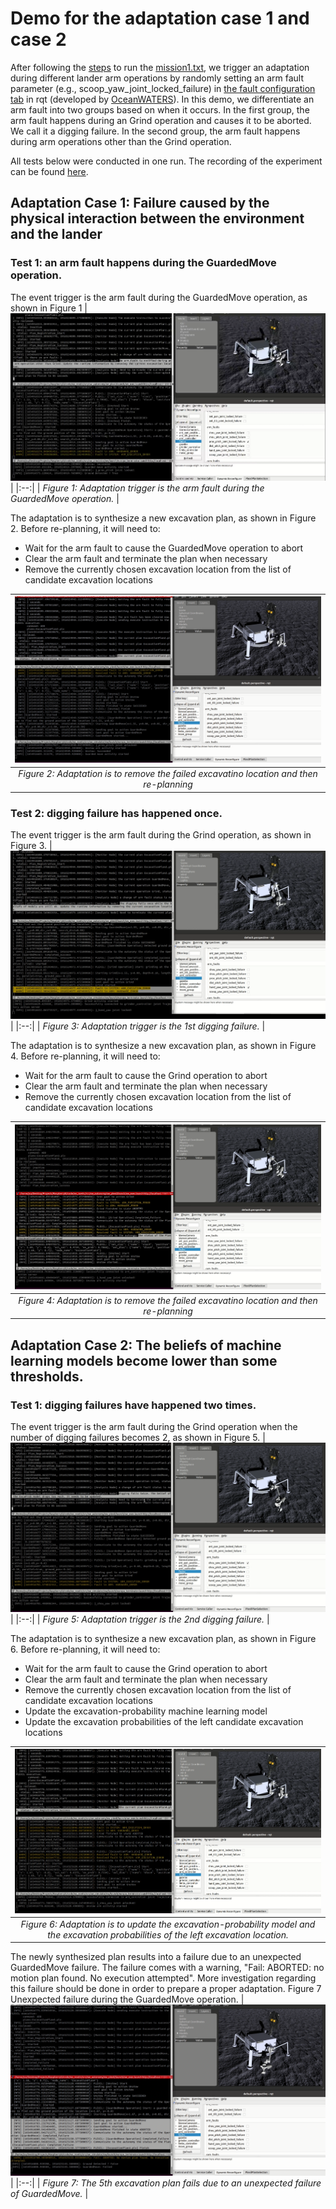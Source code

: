 # Demo for the adaptation case 1 and case 2
After following the [steps](https://github.com/nasa-raspberry-si/autonomy/tree/ow9#run-the-raspberry-si-autonomy) to run the [mission1.txt](https://github.com/nasa-raspberry-si/autonomy/blob/ow9/evaluation/mission1.txt), we trigger an adaptation during different lander arm operations by randomly setting an arm fault parameter (e.g., scoop_yaw_joint_locked_failure) in [the fault configuration tab](https://github.com/nasa/ow_simulator/wiki/Fault-Injection-and-Modeling/7d6438354885c32fea86fc294a62bef33eb0a18c) in rqt (developed by [OceanWATERS](https://github.com/nasa/ow_simulator)). In this demo, we differentiate an arm fault into two groups based on when it occurs. In the first group, the arm fault happens during an Grind operation and causes it to be aborted. We call it a digging failure. In the second group, the arm fault happens during arm operations other than the Grind operation.

All tests below were conducted in one run. The recording of the experiment can be found [here](https://pjamshid-nas.us6.quickconnect.to/vs/sharing/nT3s55MM#!bW92aWUtMjY=).

## Adaptation Case 1: Failure caused by the physical interaction between the environment and the lander

### Test 1: an arm fault happens during the GuardedMove operation.
The event trigger is the arm fault during the GuardedMove operation, as shown in Figure 1
| ![](https://github.com/nasa-raspberry-si/autonomy/blob/ow9/demo/case1_arm_fault_during_GuardedMove_operation.png) | 
|:--:| 
| *Figure 1: Adaptation trigger is the arm fault during the GuardedMove operation.* |

The adaptation is to synthesize a new excavation plan, as shown in Figure 2. Before re-planning, it will need to:
  * Wait for the arm fault to cause the GuardedMove operation to abort
  * Clear the arm fault and terminate the plan when necessary
  * Remove the currently chosen excavation location from the list of candidate excavation locations

| ![](https://github.com/nasa-raspberry-si/autonomy/blob/ow9/demo/case1_adaptation_to_arm_fault_during_GuardedMove_operation.png) | 
|:--:| 
| *Figure 2: Adaptation is to remove the failed excavatino location and then re-planning* |

### Test 2: digging failure has happened once.
The event trigger is the arm fault during the Grind operation, as shown in Figure 3.
| ![](https://github.com/nasa-raspberry-si/autonomy/blob/ow9/demo/case1_first_digging_failure.png) | 
|:--:| 
| *Figure 3: Adaptation trigger is the 1st digging failure.* |

The adaptation is to synthesize a new excavation plan, as shown in Figure 4. Before re-planning, it will need to:
  * Wait for the arm fault to cause the Grind operation to abort
  * Clear the arm fault and terminate the plan when necessary
  * Remove the currently chosen excavation location from the list of candidate excavation locations

| ![](https://github.com/nasa-raspberry-si/autonomy/blob/ow9/demo/case1_adaptation_to_first_digging_failure.png) | 
|:--:| 
| *Figure 4: Adaptation is to remove the failed excavatino location and then re-planning* |

## Adaptation Case 2: The beliefs of machine learning models become lower than some thresholds.

### Test 1: digging failures have happened two times.
The event trigger is the arm fault during the Grind operation when the number of digging failures becomes 2, as shown in Figure 5.
| ![](https://github.com/nasa-raspberry-si/autonomy/blob/ow9/demo/case2_second_digging_failure.png) | 
|:--:| 
| *Figure 5: Adaptation trigger is the 2nd digging failure.* |

The adaptation is to synthesize a new excavation plan, as shown in Figure 6. Before re-planning, it will need to:
  * Wait for the arm fault to cause the Grind operation to abort
  * Clear the arm fault and terminate the plan when necessary
  * Remove the currently chosen excavation location from the list of candidate excavation locations
  * Update the excavation-probability machine learning model
  * Update the excavation probabilities of the left candidate excavation locations

| ![](https://github.com/nasa-raspberry-si/autonomy/blob/ow9/demo/case2_adaptation_to_second_digging_failure.png)| 
|:--:| 
| *Figure 6: Adaptation is to update the excavation-probability model and the excavation probabilities of the left excavation location.* |

The newly synthesized plan results into a failure due to an unexpected GuardedMove failure. The failure comes with a warning, "Fail: ABORTED: no motion plan found. No execution attempted". More investigation regarding this failure should be done in order to prepare a proper adaptation.
Figure 7 Unexpected failure during the GuardedMove operation.
| ![](https://github.com/nasa-raspberry-si/autonomy/blob/ow9/demo/Unknown_Failure_of_GuardedMove.png) | 
|:--:| 
| *Figure 7: The 5th excavation plan fails due to an unexpected failure of GuardedMove.* |
